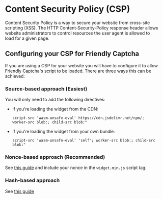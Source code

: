 # Content Security Policy (CSP)

Content Security Policy is a way to secure your website from cross-site scripting (XSS). The HTTP Content-Security-Policy response header allows website administrators to control resources the user agent is allowed to load for a given page.

## Configuring your CSP for Friendly Captcha
If you are using a CSP for your website you will have to configure it to allow Friendly Captcha's script to be loaded. There are three ways this can be achieved:

### Source-based approach (Easiest)
You will only need to add the following directives:

- If you're loading the widget from the CDN:

    `script-src 'wasm-unsafe-eval' https://cdn.jsdelivr.net/npm/; worker-src blob:; child-src blob:"`
- If you're loading the widget from your own bundle: 

    `script-src 'wasm-unsafe-eval' 'self'; worker-src blob:; child-src blob:"`

### Nonce-based approach (Recommended)

See [this guide](https://content-security-policy.com/nonce/) and include your nonce in the `widget.min.js` script tag.

###  Hash-based approach

See [this guide](https://content-security-policy.com/hash/)